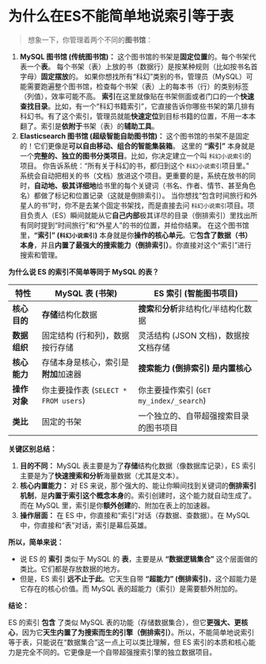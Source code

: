 # 为什么在ES不能简单地说索引等于表

> 想象一下，你管理着两个不同的**图书馆**：

1. **MySQL 图书馆 (传统图书馆)：** 这个图书馆的书架是**固定位置**的。每个书架代表一个**表**。 每个书架（表）上放的书（数据行）是按某种规则（比如按书名首字母）**固定摆放**的。 如果你想找所有“科幻”类别的书，管理员（MySQL）可能需要跑遍整个图书馆，检查每个书架（表）上的每本书（行）的类别标签（列值），效率可能不高。 **索引**在这里就像贴在书架侧面或者门口的一个**快速查找目录**。比如，有一个“科幻书籍索引”，它直接告诉你哪些书架的第几排有科幻书。有了这个索引，管理员就能**快速定位**到目标书籍的位置，不用一本本翻了。索引是**依附于**书架（表）的**辅助工具**。
2. **Elasticsearch 图书馆 (超级智能自助图书馆)：** 这个图书馆的书架不是固定的！它们更像是**可以自由移动、组合的智能集装箱**。 这里的 **“索引”** 本身就是一个**完整的、独立的图书分类项目**。比如，你决定建立一个叫 `科幻小说索引`的项目。 你告诉系统：“所有关于科幻的书，都归到这个 `科幻小说索引`项目里。” 系统会自动把相关的书（文档）放进这个项目。更重要的是，系统在放书的同时，**自动地、极其详细地**给书里的每个关键词（书名、作者、情节、甚至角色名）都做了标记和位置记录（这就是倒排索引）。 当你想找“包含时间旅行和外星人的书”时，你不是去某个固定书架找，而是直接去问 `科幻小说索引`项目。项目负责人（ES）瞬间就能从它**自己内部**极其详尽的目录（倒排索引）里找出所有同时提到“时间旅行”和“外星人”的书的位置，并给你结果。 在这个图书馆里，**“索引” (`科幻小说索引`)** 本身就是你**操作的核心单元**。它**包含了数据（书）本身**，并且**内置了最强大的搜索能力（倒排索引）**。你直接对这个“索引”进行搜索和管理。

**为什么说 ES 的索引不简单等同于 MySQL 的表？**

| 特性         | MySQL 表 (书架)                      | ES 索引 (智能图书项目)                  |
| ------------ | ------------------------------------ | --------------------------------------- |
| **核心目的** | **存储**结构化数据                   | **搜索**和**分析**非结构化/半结构化数据 |
| **数据组织** | 固定结构 (行和列)，数据按行存储      | 灵活结构 (JSON 文档)，数据按文档存储    |
| **核心能力** | 存储本身是核心，索引是**附加**加速器 | **搜索能力 (倒排索引) 是内置核心**      |
| **操作对象** | 你主要操作表 (`SELECT * FROM users`) | 你主要操作索引 (`GET my_index/_search`) |
| **类比**     | 固定的书架                           | 一个独立的、自带超强搜索目录的图书项目  |

**关键区别总结：**

1. **目的不同：** MySQL 表主要是为了**存储**结构化数据（像数据库记录），ES 索引主要是为了**快速搜索和分析**海量数据（尤其是文本）。
2. **核心内置能力：** 对 ES 来说，那个强大的、能让你瞬间找到关键词的**倒排索引机制**，是**内置于索引这个概念本身**的。索引创建时，这个能力就自动生成了。而在 MySQL 里，索引是你**额外创建**的、附加在表上的加速器。
3. **操作层面：** 在 ES 中，你直接和“索引”对话（存数据、查数据）。在 MySQL 中，你直接和“表”对话，索引是幕后英雄。

**所以，简单来说：**

- 说 ES 的 **索引** 类似于 MySQL 的 **表**，主要是从 **“数据逻辑集合”** 这个层面做的类比。它们都是存放数据的地方。
- 但是，ES 索引 **远不止于此**。它天生自带 **“超能力” (倒排索引)**，这个超能力是它存在的核心价值。而 MySQL 表的超能力（索引）是需要额外附加的。

**结论：**

ES 的索引 **包含** 了类似 MySQL 表的功能（存储数据集合），但它**更强大、更核心**，因为它**天生内置了为搜索而生的引擎（倒排索引）**。所以，不能简单地说索引等于表，只能说在“数据集合”这一点上可以类比理解，但 ES 索引的本质和核心能力是完全不同的。它更像是一个自带超强搜索引擎的独立数据项目。